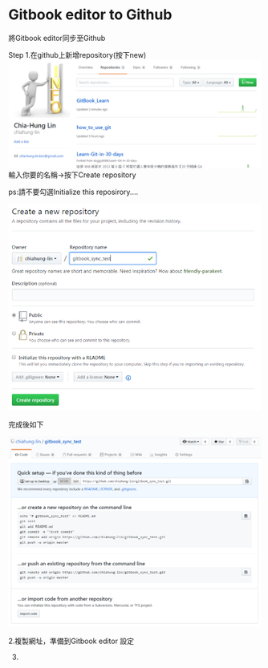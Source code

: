 # Gitbook editor to Github

將Gitbook editor同步至Github

Step 1.在github上新增repository\(按下new\)![](/assets/5_github_new.png)輸入你要的名稱-&gt;按下Create repository

ps:請不要勾選Initialize this reposirory....

![](/assets/5_1.png)

完成後如下

![](/assets/5-2.png)

2.複製網址，準備到Gitbook editor 設定

3.

